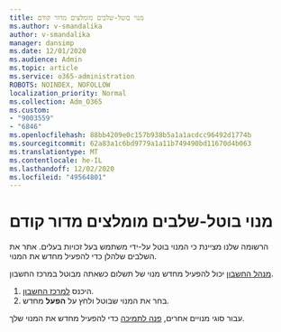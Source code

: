 ```yaml
---
title: מנוי בוטל-שלבים מומלצים מדור קודם
ms.author: v-smandalika
author: v-smandalika
manager: dansimp
ms.date: 12/01/2020
ms.audience: Admin
ms.topic: article
ms.service: o365-administration
ROBOTS: NOINDEX, NOFOLLOW
localization_priority: Normal
ms.collection: Adm_O365
ms.custom:
- "9003559"
- "6846"
ms.openlocfilehash: 88bb4209e0c157b938b5a1a1acdcc96492d1774b
ms.sourcegitcommit: 62a83a1c6bd9779a1a11b749490bd11670d4b063
ms.translationtype: MT
ms.contentlocale: he-IL
ms.lasthandoff: 12/02/2020
ms.locfileid: "49564801"
---
```

# <a name="subscription-cancelled---legacy---recommended-steps"></a>מנוי בוטל-שלבים מומלצים מדור קודם

הרשומה שלנו מציינת כי המנוי בוטל על-ידי משתמש בעל זכויות בעלים. אתר את השלבים שלהלן כדי להפעיל מחדש את המנוי.

[מנהל החשבון](https://docs.microsoft.com/azure/cost-management-billing/manage/billing-subscription-transfer?WT.mc_id=Portal-Microsoft_Azure_Support#whoisaa) יכול להפעיל מחדש מנוי של תשלום כשאתה מבוטל במרכז החשבון.

1. היכנס [למרכז החשבון](https://account.azure.com/Subscriptions).
2. בחר את המנוי שבוטל ולחץ על **הפעל** מחדש.

עבור סוגי מנויים אחרים, [פנה לתמיכה](https://ms.portal.azure.com/#blade/Microsoft_Azure_Support/HelpAndSupportBlade/overview) כדי להפעיל מחדש את המנוי שלך.
